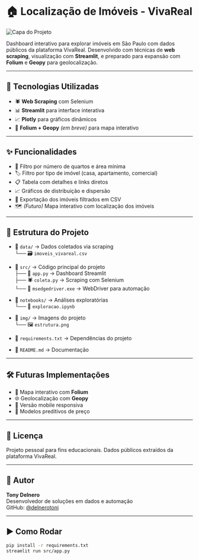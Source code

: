 # 🏠 Localização de Imóveis - VivaReal

![Capa do Projeto](https://copilot.microsoft.com/th/id/BCO.e5916c59-1df5-43e6-a4c0-aadc85741396.png)

Dashboard interativo para explorar imóveis em São Paulo com dados públicos da plataforma VivaReal. Desenvolvido com técnicas de **web scraping**, visualização com **Streamlit**, e preparado para expansão com **Folium** e **Geopy** para geolocalização.

---

## 🚀 Tecnologias Utilizadas

- 🕷️ **Web Scraping** com Selenium  
- 📊 **Streamlit** para interface interativa  
- 📈 **Plotly** para gráficos dinâmicos  
- 📍 **Folium + Geopy** *(em breve)* para mapa interativo  

---

## ✨ Funcionalidades

- 🔎 Filtro por número de quartos e área mínima  
- 🏷️ Filtro por tipo de imóvel (casa, apartamento, comercial)  
- 📋 Tabela com detalhes e links diretos  
- 📈 Gráficos de distribuição e dispersão  
- 📁 Exportação dos imóveis filtrados em CSV  
- 🗺️ *(Futuro)* Mapa interativo com localização dos imóveis  

---

## 📂 Estrutura do Projeto

- 📁 `data/` → Dados coletados via scraping  
  └── 🗃️ `imoveis_vivareal.csv`

- 📁 `src/` → Código principal do projeto  
  ├── 🧠 `app.py` → Dashboard Streamlit  
  ├── 🕷️ `coleta.py` → Scraping com Selenium  
  └── 🧩 `msedgedriver.exe` → WebDriver para automação

- 📁 `notebooks/` → Análises exploratórias  
  └── 📓 `exploracao.ipynb`

- 📁 `img/` → Imagens do projeto  
  └── 🖼️ `estrutura.png`

- 📄 `requirements.txt` → Dependências do projeto  
- 📄 `README.md` → Documentação

---

## 🛠️ Futuras Implementações

- 📍 Mapa interativo com **Folium**  
- 🌐 Geolocalização com **Geopy**  
- 📱 Versão mobile responsiva  
- 🧠 Modelos preditivos de preço  

---

## 📄 Licença

Projeto pessoal para fins educacionais. Dados públicos extraídos da plataforma VivaReal.

---

## 🤝 Autor

**Tony Delnero**  
Desenvolvedor de soluções em dados e automação  
GitHub: [@delnerotoni](https://github.com/delnerotoni)

---

## ▶️ Como Rodar

```bash
pip install -r requirements.txt
streamlit run src/app.py
